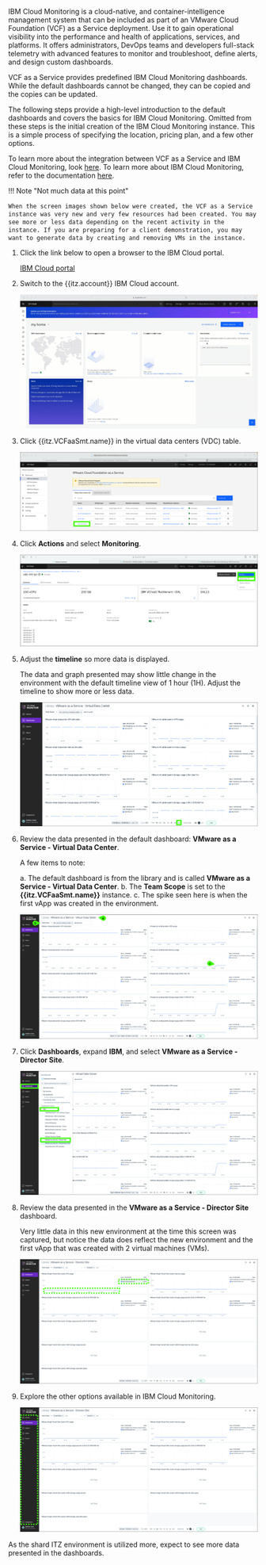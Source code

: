 IBM Cloud Monitoring is a cloud-native, and container-intelligence management system that can be included as part of an VMware Cloud Foundation (VCF) as a Service deployment. Use it to gain operational visibility into the performance and health of applications, services, and platforms. It offers administrators, DevOps teams and developers full-stack telemetry with advanced features to monitor and troubleshoot, define alerts, and design custom dashboards. 

VCF as a Service provides predefined IBM Cloud Monitoring dashboards. While the default dashboards cannot be changed, they can be copied and the copies can be updated.

The following steps provide a high-level introduction to the default dashboards and covers the basics for IBM Cloud Monitoring. Omitted from these steps is the initial creation of the IBM Cloud Monitoring instance. This is a simple process of specifying the location, pricing plan, and a few other options.

To learn more about the integration between VCF as a Service and IBM Cloud Monitoring, look <a href="https://cloud.ibm.com/docs/vmwaresolutions?topic=vmwaresolutions-single-tenant-monitoring" target="_blank">here</a>. To learn more about IBM Cloud Monitoring, refer to the documentation <a href="https://cloud.ibm.com/docs/monitoring?topic=monitoring-getting-started" target="_blank">here</a>.

!!! Note "Not much data at this point"

    When the screen images shown below were created, the VCF as a Service instance was very new and very few resources had been created. You may see more or less data depending on the recent activity in the instance. If you are preparing for a client demonstration, you may want to generate data by creating and removing VMs in the instance.

1. Click the link below to open a browser to the IBM Cloud portal.

    <a href="https://cloud.ibm.com/vmware/resources/vdc" target="_blank">IBM Cloud portal</a>

2. Switch to the {{itz.account}} IBM Cloud account.

    ![](_attachments/switchAccount.gif)

3. Click {{itz.VCFaaSmt.name}} in the virtual data centers (VDC) table.

    ![](_attachments/vcf-mt-opeartingVCDtable.png)

4. Click **Actions** and select **Monitoring**.

    ![](_attachments/ipMonitoring-Menu.png)

5. Adjust the **timeline** so more data is displayed.

    The data and graph presented may show little change in the environment with the default timeline view of 1 hour (1H). Adjust the timeline to show more or less data.

    ![](_attachments/ip-monitoring-timeline.png)

6. Review the data presented in the default dashboard: **VMware as a Service - Virtual Data Center**.

    A few items to note:

    a. The default dashboard is from the library and is called **VMware as a Service - Virtual Data Center**.
    b. The **Team Scope** is set to the **{{itz.VCFaaSmt.name}}** instance.
    c. The spike seen here is when the first vApp was created in the environment.

    ![](_attachments/ip-monitoring-defaultDashboard.png)

7. Click **Dashboards**, expand **IBM**, and select **VMware as a Service - Director Site**.

    ![](_attachments/ip-monitoring-DashboardMenu.png)

8. Review the data presented in the **VMware as a Service - Director Site** dashboard.

    Very little data in this new environment at the time this screen was captured, but notice the data does reflect the new environment and the first vApp that was created with 2 virtual machines (VMs).

    ![](_attachments/ip-monitoring-site.png)

9. Explore the other options available in IBM Cloud Monitoring.

    ![](_attachments/ip-monitoringExplore.png)

As the shard ITZ environment is utilized more, expect to see more data presented in the dashboards. 



